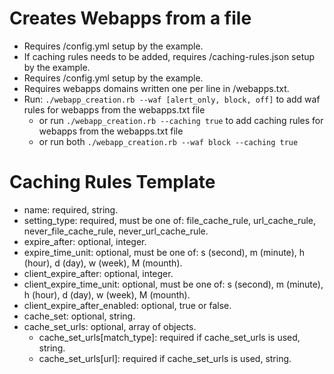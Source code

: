 # Creates Webapps from a file

  - Requires /config.yml setup by the example.
  - If caching rules needs to be added, requires /caching-rules.json setup by the example.
  - Requires /config.yml setup by the example.
  - Requires webapps domains written one per line in /webapps.txt.
  - Run: `./webapp_creation.rb --waf [alert_only, block, off]` to add waf rules for webapps from the webapps.txt file
      - or run `./webapp_creation.rb --caching true` to add caching rules for webapps from the webapps.txt file
      - or run both `./webapp_creation.rb --waf block --caching true`

# Caching Rules Template

  - name:                           required, string.
  - setting_type:                   required, must be one of: file_cache_rule, url_cache_rule,
                                    never_file_cache_rule, never_url_cache_rule.
  - expire_after:                   optional, integer.
  - expire_time_unit:               optional, must be one of: s (second), m (minute),
                                    h (hour), d (day), w (week), M (mounth).
  - client_expire_after:            optional, integer.
  - client_expire_time_unit:        optional, must be one of: s (second), m (minute),
                                    h (hour), d (day), w (week), M (mounth).
  - client_expire_after_enabled:    optional, true or false.
  - cache_set:                      optional, string.
  - cache_set_urls:                 optional, array of objects.
    - cache_set_urls[match_type]:   required if cache_set_urls is used, string.
    - cache_set_urls[url]:          required if cache_set_urls is used, string.
